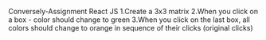 Conversely-Assignment
React JS
1.Create a 3x3 matrix 
2.When you click on a box - color should change to green 
3.When you click on the last box, all colors should change to orange in sequence of their clicks (original clicks)
